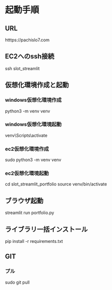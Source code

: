 # 起動手順

## URL
htttps://pachislo7.com

## EC2へのssh接続
ssh slot_streamlit

## 仮想化環境作成と起動
### windows仮想化環境作成
python3 -m venv venv
### windows仮想化環境起動
venv\Scripts\activate

### ec2仮想化環境作成
sudo python3 -m venv venv
### ec2仮想化環境起動
cd slot_streamlit_portfolio
source venv/bin/activate

## ブラウザ起動
streamlit run portfolio.py

## ライブラリ一括インストール
pip install -r requirements.txt

## GIT
### プル
sudo git pull 
